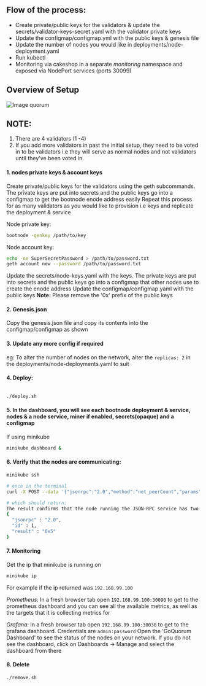 
## Flow of the process:
- Create private/public keys for the validators & update the secrets/validator-keys-secret.yaml with the validator private keys
- Update the configmap/configmap.yml with the public keys & genesis file
- Update the number of nodes you would like in deployments/node-deployment.yaml
- Run kubectl
- Monitoring via cakeshop in a separate *monitoring* namespace and exposed via NodePort services (ports 30099)

## Overview of Setup
![Image quorum](../../images/quorum-privacy.png)

## NOTE:
1. There are 4 validators (1 -4)
2. If you add more validators in past the initial setup, they need to be voted in to be validators i.e they will serve as normal nodes and not validators until they've been voted in.

#### 1. nodes private keys & account keys
Create private/public keys for the validators using the geth subcommands. The private keys are put into secrets and the public keys go into a configmap to get the bootnode enode address easily
Repeat this process for as many validators as you would like to provision i.e keys and replicate the deployment & service

Node private key:
```bash
bootnode -genkey /path/to/key
```

Node account key:
```bash
echo -ne SuperSecretPassword > /path/to/password.txt
geth account new --password /path/to/password.txt
```

Update the secrets/node-keys.yaml with the keys. The private keys are put into secrets and the public keys go into a configmap that other nodes use to create the enode address
Update the configmap/configmap.yaml with the public keys
**Note:** Please remove the '0x' prefix of the public keys


#### 2. Genesis.json
Copy the genesis.json file and copy its contents into the configmap/configmap as shown

#### 3. Update any more config if required
eg: To alter the number of nodes on the network, alter the `replicas: 2` in the deployments/node-deployments.yaml to suit

#### 4. Deploy:
```bash

./deploy.sh

```

#### 5. In the dashboard, you will see each bootnode deployment & service, nodes & a node service, miner if enabled, secrets(opaque) and a configmap

If using minikube
```bash
minikube dashboard &
```

#### 6. Verify that the nodes are communicating:
```bash
minikube ssh

# once in the terminal
curl -X POST --data '{"jsonrpc":"2.0","method":"net_peerCount","params":[],"id":1}' <besu_NODE_SERVICE_HOST>:8545

# which should return:
The result confirms that the node running the JSON-RPC service has two peers:
{
  "jsonrpc" : "2.0",
  "id" : 1,
  "result" : "0x5"
}

```


#### 7. Monitoring
Get the ip that minikube is running on
```bash
minikube ip
```

For example if the ip returned was `192.168.99.100`

*Prometheus:*
In a fresh browser tab open `192.168.99.100:30090` to get to the prometheus dashboard and you can see all the available metrics, as well as the targets that it is collecting metrics for

*Grafana:*
In a fresh browser tab open `192.168.99.100:30030` to get to the grafana dashboard. Credentials are `admin:password` Open the 'GoQuorum Dashboard' to see the status of the nodes on your network. If you do not see the dashboard, click on Dashboards -> Manage and select the dashboard from there



#### 8. Delete
```
./remove.sh
```
